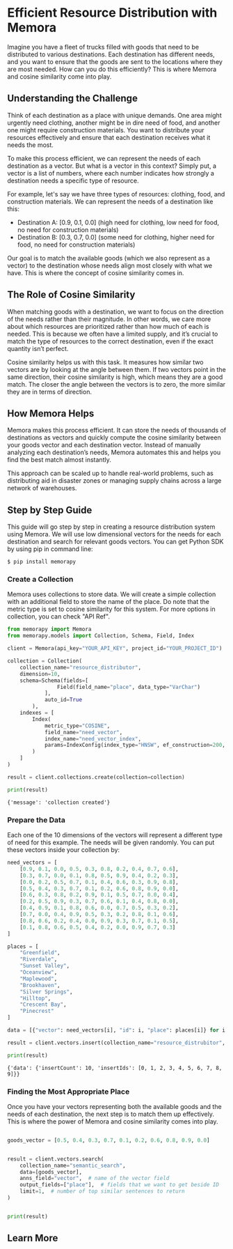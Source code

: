 # Efficient Resource Distribution with Memora
Imagine you have a fleet of trucks filled with goods that need to be distributed to various destinations. Each destination has different needs, and you want to ensure that the goods are sent to the locations where they are most needed. How can you do this efficiently? This is where Memora and cosine similarity come into play.

## Understanding the Challenge
Think of each destination as a place with unique demands. One area might urgently need clothing, another might be in dire need of food, and another one might require construction materials. You want to distribute your resources effectively and ensure that each destination receives what it needs the most.

To make this process efficient, we can represent the needs of each destination as a vector. But what is a vector in this context? Simply put, a vector is a list of numbers, where each number indicates how strongly a destination needs a specific type of resource.

For example, let's say we have three types of resources: clothing, food, and construction materials. We can represent the needs of a destination like this:
- Destination A: [0.9, 0.1, 0.0] (high need for clothing, low need for food, no need for construction materials)
- Destination B: [0.3, 0.7, 0.0] (some need for clothing, higher need for food, no need for construction materials)

Our goal is to match the available goods (which we also represent as a vector) to the destination whose needs align most closely with what we have. This is where the concept of cosine similarity comes in.

## The Role of Cosine Similarity
When matching goods with a destination, we want to focus on the direction of the needs rather than their magnitude. In other words, we care more about which resources are prioritized rather than how much of each is needed. This is because we often have a limited supply, and it’s crucial to match the type of resources to the correct destination, even if the exact quantity isn’t perfect.

Cosine similarity helps us with this task. It measures how similar two vectors are by looking at the angle between them. If two vectors point in the same direction, their cosine similarity is high, which means they are a good match. The closer the angle between the vectors is to zero, the more similar they are in terms of direction.

## How Memora Helps
Memora makes this process efficient. It can store the needs of thousands of destinations as vectors and quickly compute the cosine similarity between your goods vector and each destination vector. Instead of manually analyzing each destination’s needs, Memora automates this and helps you find the best match almost instantly.

This approach can be scaled up to handle real-world problems, such as distributing aid in disaster zones or managing supply chains across a large network of warehouses.


## Step by Step Guide

This guide will go step by step in creating a resource distribution system using Memora. We will use low dimensional vectors for the needs for each destination and search for relevant goods vectors. You can get Python SDK by using pip in command line:

```shell
$ pip install memorapy
```

### Create a Collection
Memora uses collections to store data. We will create a simple collection with an additional field to store the name of the place. Do note that the metric type is set to cosine similarity for this system. For more options in collection, you can check "API Ref".

```python
from memorapy import Memora
from memorapy.models import Collection, Schema, Field, Index

client = Memora(api_key="YOUR_API_KEY", project_id="YOUR_PROJECT_ID")

collection = Collection(
    collection_name="resource_distributor",
    dimension=10,
    schema=Schema(fields=[
                Field(field_name="place", data_type="VarChar")
            ],
            auto_id=True
        ),
    indexes = [
        Index(
            metric_type="COSINE",
            field_name="need_vector",
            index_name="need_vector_index",
            params=IndexConfig(index_type="HNSW", ef_construction=200, m=16),
        )
    ]
)

result = client.collections.create(collection=collection)

print(result)
```
    {'message': 'collection created'}



### Prepare the Data

Each one of the 10 dimensions of the vectors will represent a different type of need for this example. The needs will be given randomly. You can put these vectors inside your collection by:


```python
need_vectors = [
    [0.9, 0.1, 0.0, 0.5, 0.3, 0.8, 0.2, 0.4, 0.7, 0.6],
    [0.3, 0.7, 0.0, 0.1, 0.8, 0.5, 0.9, 0.4, 0.2, 0.3],
    [0.0, 0.2, 0.5, 0.7, 0.1, 0.4, 0.6, 0.3, 0.9, 0.8],
    [0.5, 0.4, 0.3, 0.7, 0.1, 0.2, 0.6, 0.8, 0.9, 0.0],
    [0.6, 0.3, 0.8, 0.2, 0.9, 0.1, 0.5, 0.7, 0.0, 0.4],
    [0.2, 0.5, 0.9, 0.3, 0.7, 0.6, 0.1, 0.4, 0.8, 0.0],
    [0.4, 0.9, 0.1, 0.8, 0.6, 0.0, 0.7, 0.5, 0.3, 0.2],
    [0.7, 0.0, 0.4, 0.9, 0.5, 0.3, 0.2, 0.8, 0.1, 0.6],
    [0.8, 0.6, 0.2, 0.4, 0.0, 0.9, 0.3, 0.7, 0.1, 0.5],
    [0.1, 0.8, 0.6, 0.5, 0.4, 0.2, 0.0, 0.9, 0.7, 0.3]
]

places = [
    "Greenfield",
    "Riverdale",
    "Sunset Valley",
    "Oceanview",
    "Maplewood",
    "Brookhaven",
    "Silver Springs",
    "Hilltop",
    "Crescent Bay",
    "Pinecrest"
]

data = [{"vector": need_vectors[i], "id": i, "place": places[i]} for i in range(10)]

result = client.vectors.insert(collection_name="resource_distrubitor", data=data)

print(result)
```
    {'data': {'insertCount': 10, 'insertIds': [0, 1, 2, 3, 4, 5, 6, 7, 8, 9]}}


### Finding the Most Appropriate Place

Once you have your vectors representing both the available goods and the needs of each destination, the next step is to match them up effectively. This is where the power of Memora and cosine similarity comes into play.

```python

goods_vector = [0.5, 0.4, 0.3, 0.7, 0.1, 0.2, 0.6, 0.8, 0.9, 0.0]


result = client.vectors.search(
    collection_name="semantic_search",
    data=[goods_vector],
    anns_field="vector",  # name of the vector field
    output_fields=["place"],  # fields that we want to get beside ID
    limit=1,  # number of top similar sentences to return
)


print(result)
```


## Learn More



